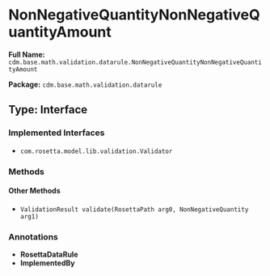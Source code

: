 # NonNegativeQuantityNonNegativeQuantityAmount

**Full Name:** `cdm.base.math.validation.datarule.NonNegativeQuantityNonNegativeQuantityAmount`

**Package:** `cdm.base.math.validation.datarule`

## Type: Interface

### Implemented Interfaces

- `com.rosetta.model.lib.validation.Validator`

### Methods

#### Other Methods

- `ValidationResult validate(RosettaPath arg0, NonNegativeQuantity arg1)`

### Annotations

- **RosettaDataRule**
- **ImplementedBy**

